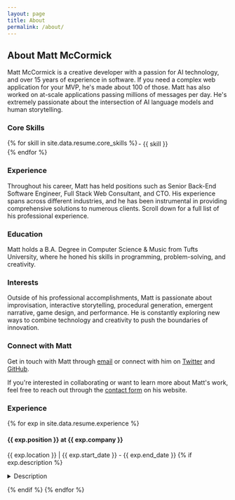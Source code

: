 ```yaml
---
layout: page
title: About
permalink: /about/
---
```


## About Matt McCormick

Matt McCormick is a creative developer with a passion for AI technology, and over 15 years of experience in software. If you need a complex web application for your MVP, he's made about 100 of those. Matt has also worked on at-scale applications passing millions of messages per day. He's extremely passionate about the intersection of AI language models and human storytelling.

### Core Skills
<p>
  <div style="display: flex; flex-wrap: wrap;">
  {% for skill in site.data.resume.core_skills %}
    <div style="flex: 1 1 33%; padding: 2px;">
      - {{ skill }}
    </div>
  {% endfor %}
  </div>
</p>

### Experience

Throughout his career, Matt has held positions such as Senior Back-End Software Engineer, Full Stack Web Consultant, and CTO. His experience spans across different industries, and he has been instrumental in providing comprehensive solutions to numerous clients. Scroll down for a full list of his professional experience.

### Education

Matt holds a B.A. Degree in Computer Science & Music from Tufts University, where he honed his skills in programming, problem-solving, and creativity.

### Interests

Outside of his professional accomplishments, Matt is passionate about improvisation, interactive storytelling, procedural generation, emergent narrative, game design, and performance. He is constantly exploring new ways to combine technology and creativity to push the boundaries of innovation.

### Connect with Matt

Get in touch with Matt through [email](mailto:info@mattcmccormick.com) or connect with him on [Twitter](https://twitter.com/MattCMcCormick) and [GitHub](https://github.com/MMcCormick).

If you're interested in collaborating or want to learn more about Matt's work, feel free to reach out through the [contact form](/contact) on his website.

### Experience

{% for exp in site.data.resume.experience %}
#### {{ exp.position }} at {{ exp.company }}
{{ exp.location }} | {{ exp.start_date }} - {{ exp.end_date }}
{% if exp.description %}
<p>
  <details>
    <summary>Description</summary>
    <ul>
    {% for desc in exp.description %}
        <li>{{ desc }}</li>
    {% endfor %}
    </ul>
  </details>
</p>
{% endif %}
{% endfor %}